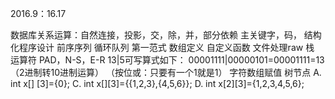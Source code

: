 2016.9：16.17

数据库关系运算：自然连接，投影，交，除，并，部分依赖
主关键字，码，
结构化程序设计
前序序列
循环队列
第一范式
数组定义
自定义函数
文件处理raw
栈
运算符
PAD，N-S，E-R
13|5可写算式如下：
00001111|00000101=00001111=13（2进制转10进制运算）
（按位或：只要有一个1就是1）
字符数组赋值
树节点
A. int x[] [3]={0};
C. int x[][3]={{1,2,3},{4,5,6}};
D. int x[2][3]={1,2,3,4,5,6};


